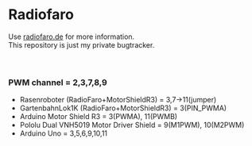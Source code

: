 # Radiofaro
Use [radiofaro.de](http://radiofaro.de) for more information.
<br>
This repository is just my private bugtracker. 
<br><br><br>
### PWM channel = 2,3,7,8,9
- Rasenroboter (RadioFaro+MotorShieldR3) = 3,7->11(jumper)
- GartenbahnLok1K (RadioFaro+MotorShieldR3) = 3(PIN_PWMA)
- Arduino Motor Shield R3 = 3(PWMA), 11(PWMB)
- Pololu Dual VNH5019 Motor Driver Shield = 9(M1PWM), 10(M2PWM)
- Arduino Uno = 3,5,6,9,10,11
